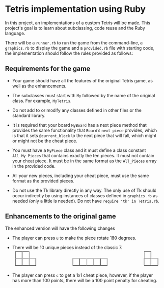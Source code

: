 # Tetris implementation using Ruby
In this project, an implementations of a custom Tetris will be made. This project's goal is to learn about subclassing, code reuse and the Ruby language.

There will be a `runner.rb` to run the game from the command-line, a `graphics.rb` to display the game and a `provided.rb` file with starting code, the implementation should follow the rules provided as follows:

## Requirements for the game
* Your game should have all the features of the original Tetris game, as well as the enhancements.

* The subclasses must start with `My` followed by the name of the original class. For example, `MyTetris`.

* Do not add to or modify any classes defined in other files or the standard library.

* It is required that your board `MyBoard` has a next piece method that provides the same functionality
that `Board`’s `next piece` provides, which is that it sets `@current_block` to the next piece that will
fall, which might or might not be the cheat piece.

* You must have a `MyPiece` class and it must define a class constant `All_My_Pieces` that contains exactly
the ten pieces. It must not contain your cheat piece. It must be in the same format as the `All_Pieces` array in the
provided code.
* All your new pieces, including your cheat piece, must use the same format as the provided pieces.

* Do not use the Tk library directly in any way. The only use of Tk should occur indirectly by using instances of classes defined in `graphics.rb` as needed (only a little is needed). Do not have `require 'tk' in Tetris.rb`.

## Enhancements to the original game
The enhanced version will have the following changes

* The player can press `u` to make the piece rotate 180 degrees.

* There will be 10 unique pieces instead of the classic 7.
![New pieces](https://github.com/rokobo/Tetris-game/blob/master/data/pieces.png?raw=true)
* The player can press `c` to get a 1x1 cheat piece, however, if the player has more than 100 points, there will be a 100 point penalty for cheating.


